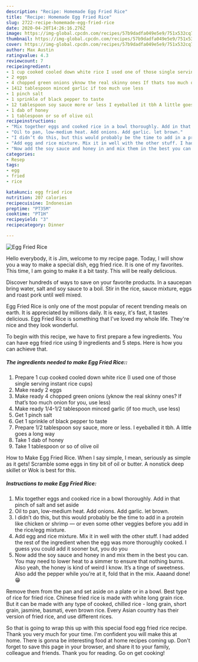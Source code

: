 ```yaml
---
description: "Recipe: Homemade Egg Fried Rice"
title: "Recipe: Homemade Egg Fried Rice"
slug: 2722-recipe-homemade-egg-fried-rice
date: 2020-04-20T14:26:16.276Z
image: https://img-global.cpcdn.com/recipes/57b9dadfa049e5e9/751x532cq70/egg-fried-rice-recipe-main-photo.jpg
thumbnail: https://img-global.cpcdn.com/recipes/57b9dadfa049e5e9/751x532cq70/egg-fried-rice-recipe-main-photo.jpg
cover: https://img-global.cpcdn.com/recipes/57b9dadfa049e5e9/751x532cq70/egg-fried-rice-recipe-main-photo.jpg
author: Max Austin
ratingvalue: 4.3
reviewcount: 7
recipeingredient:
- 1 cup cooked cooled down white rice I used one of those single serving instant rice cups
- 2 eggs
- 4 chopped green onions yknow the real skinny ones If thats too much onion for you use less
- 1412 tablespoon minced garlic if too much use less
- 1 pinch salt
- 1 sprinkle of black pepper to taste
- 12 tablespoon soy sauce more or less I eyeballed it tbh A little goes a long way
- 1 dab of honey
- 1 tablespoon or so of olive oil
recipeinstructions:
- "Mix together eggs and cooked rice in a bowl thoroughly. Add in that pinch of salt and set aside"
- "Oil to pan, low-medium heat. Add onions. Add garlic. let brown."
- "I didn’t do this, but this would probably be the time to add in a protein like chicken or shrimp — or even some other veggies before you add in the rice/egg mixture."
- "Add egg and rice mixture. Mix it in well with the other stuff. I had added the rest of the ingredient when the egg was more thoroughly cooked. I guess you could add it sooner but, you do you"
- "Now add the soy sauce and honey in and mix them in the best you can. You may need to lower heat to a simmer to ensure that nothing burns. Also yeah, the honey is kind of weird I know. It’s a tinge of sweetness. Also add the pepper while you’re at it, fold that in the mix. Aaaand done! 😁"
categories:
- Resep
tags:
- egg
- fried
- rice

katakunci: egg fried rice
nutrition: 207 calories
recipecuisine: Indonesian
preptime: "PT35M"
cooktime: "PT1H"
recipeyield: "3"
recipecategory: Dinner

---
```



![Egg Fried Rice](https://img-global.cpcdn.com/recipes/57b9dadfa049e5e9/751x532cq70/egg-fried-rice-recipe-main-photo.jpg)

Hello everybody, it is Jim, welcome to my recipe page. Today, I will show you a way to make a special dish, egg fried rice. It is one of my favorites. This time, I am going to make it a bit tasty. This will be really delicious.

Discover hundreds of ways to save on your favorite products. In a saucepan bring water, salt and soy sauce to a boil. Stir in the rice, sauce mixture, eggs and roast pork until well mixed.

Egg Fried Rice is only one of the most popular of recent trending meals on earth. It is appreciated by millions daily. It is easy, it's fast, it tastes delicious. Egg Fried Rice is something that I've loved my whole life. They're nice and they look wonderful.


To begin with this recipe, we have to first prepare a few ingredients. You can have egg fried rice using 9 ingredients and 5 steps. Here is how you can achieve that.

##### The ingredients needed to make Egg Fried Rice::

1. Prepare 1 cup cooked cooled down white rice (I used one of those single serving instant rice cups)
1. Make ready 2 eggs
1. Make ready 4 chopped green onions (yknow the real skinny ones? If that’s too much onion for you, use less)
1. Make ready 1/4-1/2 tablespoon minced garlic (if too much, use less)
1. Get 1 pinch salt
1. Get 1 sprinkle of black pepper to taste
1. Prepare 1/2 tablespoon soy sauce, more or less. I eyeballed it tbh. A little goes a long way
1. Take 1 dab of honey
1. Take 1 tablespoon or so of olive oil


How to Make Egg Fried Rice. When I say simple, I mean, seriously as simple as it gets! Scramble some eggs in tiny bit of oil or butter. A nonstick deep skillet or Wok is best for this. 

##### Instructions to make Egg Fried Rice:

1. Mix together eggs and cooked rice in a bowl thoroughly. Add in that pinch of salt and set aside
1. Oil to pan, low-medium heat. Add onions. Add garlic. let brown.
1. I didn’t do this, but this would probably be the time to add in a protein like chicken or shrimp — or even some other veggies before you add in the rice/egg mixture.
1. Add egg and rice mixture. Mix it in well with the other stuff. I had added the rest of the ingredient when the egg was more thoroughly cooked. I guess you could add it sooner but, you do you
1. Now add the soy sauce and honey in and mix them in the best you can. You may need to lower heat to a simmer to ensure that nothing burns. Also yeah, the honey is kind of weird I know. It’s a tinge of sweetness. Also add the pepper while you’re at it, fold that in the mix. Aaaand done! 😁


Remove them from the pan and set aside on a plate or in a bowl. Best type of rice for fried rice. Chinese fried rice is made with white long grain rice. But it can be made with any type of cooked, chilled rice - long grain, short grain, jasmine, basmati, even brown rice. Every Asian country has their version of fried rice, and use different rices. 

So that is going to wrap this up with this special food egg fried rice recipe. Thank you very much for your time. I'm confident you will make this at home. There is gonna be interesting food at home recipes coming up. Don't forget to save this page in your browser, and share it to your family, colleague and friends. Thank you for reading. Go on get cooking!
